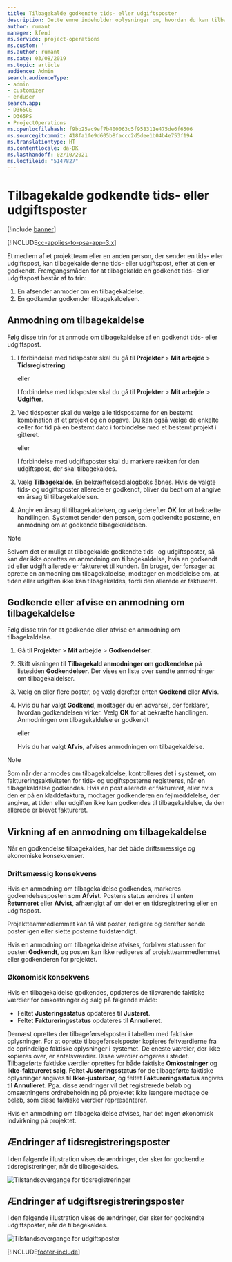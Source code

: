 ```yaml
---
title: Tilbagekalde godkendte tids- eller udgiftsposter
description: Dette emne indeholder oplysninger om, hvordan du kan tilbagekalde en tidligere godkendt tids- eller udgiftstransaktion.
author: rumant
manager: kfend
ms.service: project-operations
ms.custom: ''
ms.author: rumant
ms.date: 03/08/2019
ms.topic: article
audience: Admin
search.audienceType:
- admin
- customizer
- enduser
search.app:
- D365CE
- D365PS
- ProjectOperations
ms.openlocfilehash: f9bb25ac9ef7b400063c5f958311e475de6f6506
ms.sourcegitcommit: 418fa1fe9d605b8faccc2d5dee1b04b4e753f194
ms.translationtype: HT
ms.contentlocale: da-DK
ms.lasthandoff: 02/10/2021
ms.locfileid: "5147827"
---
```

# <a name="recall-approved-time-or-expense-entries"></a>Tilbagekalde godkendte tids- eller udgiftsposter

[!include [banner](../includes/psa-now-project-operations.md)]

[!INCLUDE[cc-applies-to-psa-app-3.x](../includes/cc-applies-to-psa-app-3x.md)]

Et medlem af et projektteam eller en anden person, der sender en tids- eller udgiftspost, kan tilbagekalde denne tids- eller udgiftspost, efter at den er godkendt. Fremgangsmåden for at tilbagekalde en godkendt tids- eller udgiftspost består af to trin:

1. En afsender anmoder om en tilbagekaldelse.
2. En godkender godkender tilbagekaldelsen.

## <a name="request-a-recall"></a>Anmodning om tilbagekaldelse

Følg disse trin for at anmode om tilbagekaldelse af en godkendt tids- eller udgiftspost.

1. I forbindelse med tidsposter skal du gå til **Projekter** \> **Mit arbejde** \> **Tidsregistrering**.

    eller

    I forbindelse med tidsposter skal du gå til **Projekter** \> **Mit arbejde** \> **Udgifter**.

2. Ved tidsposter skal du vælge alle tidsposterne for en bestemt kombination af et projekt og en opgave. Du kan også vælge de enkelte celler for tid på en bestemt dato i forbindelse med et bestemt projekt i gitteret.

    eller

    I forbindelse med udgiftsposter skal du markere rækken for den udgiftspost, der skal tilbagekaldes.

3. Vælg **Tilbagekalde**. En bekræftelsesdialogboks åbnes. Hvis de valgte tids- og udgiftsposter allerede er godkendt, bliver du bedt om at angive en årsag til tilbagekaldelsen.
4. Angiv en årsag til tilbagekaldelsen, og vælg derefter **OK** for at bekræfte handlingen. Systemet sender den person, som godkendte posterne, en anmodning om at godkende tilbagekaldelsen.

> [!NOTE]
> Selvom det er muligt at tilbagekalde godkendte tids- og udgiftsposter, så kan der ikke oprettes en anmodning om tilbagekaldelse, hvis en godkendt tid eller udgift allerede er faktureret til kunden. En bruger, der forsøger at oprette en anmodning om tilbagekaldelse, modtager en meddelelse om, at tiden eller udgiften ikke kan tilbagekaldes, fordi den allerede er faktureret.

## <a name="approve-or-reject-a-recall-request"></a>Godkende eller afvise en anmodning om tilbagekaldelse

Følg disse trin for at godkende eller afvise en anmodning om tilbagekaldelse.

1. Gå til **Projekter** \> **Mit arbejde** \> **Godkendelser**.
2. Skift visningen til **Tilbagekald anmodninger om godkendelse** på listesiden **Godkendelser**. Der vises en liste over sendte anmodninger om tilbagekaldelser.
3. Vælg en eller flere poster, og vælg derefter enten **Godkend** eller **Afvis**.
4. Hvis du har valgt **Godkend**, modtager du en advarsel, der forklarer, hvordan godkendelsen virker. Vælg **OK** for at bekræfte handlingen. Anmodningen om tilbagekaldelse er godkendt

    eller

    Hvis du har valgt **Afvis**, afvises anmodningen om tilbagekaldelse.

> [!NOTE]
> Som når der anmodes om tilbagekaldelse, kontrolleres det i systemet, om faktureringsaktiviteten for tids- og udgiftsposterne registreres, når en tilbagekaldelse godkendes. Hvis en post allerede er faktureret, eller hvis den er på en kladdefaktura, modtager godkenderen en fejlmeddelelse, der angiver, at tiden eller udgiften ikke kan godkendes til tilbagekaldelse, da den allerede er blevet faktureret.

## <a name="impact-of-a-recall-request"></a>Virkning af en anmodning om tilbagekaldelse

Når en godkendelse tilbagekaldes, har det både driftsmæssige og økonomiske konsekvenser.

### <a name="operational-impact"></a>Driftsmæssig konsekvens

Hvis en anmodning om tilbagekaldelse godkendes, markeres godkendelsesposten som **Afvist**. Postens status ændres til enten **Returneret** eller **Afvist**, afhængigt af om det er en tidsregistrering eller en udgiftspost.

Projektteammedlemmet kan få vist poster, redigere og derefter sende poster igen eller slette posterne fuldstændigt.

Hvis en anmodning om tilbagekaldelse afvises, forbliver statussen for posten **Godkendt**, og posten kan ikke redigeres af projektteammedlemmet eller godkenderen for projektet.

### <a name="financial-impact"></a>Økonomisk konsekvens

Hvis en tilbagekaldelse godkendes, opdateres de tilsvarende faktiske værdier for omkostninger og salg på følgende måde:

- Feltet **Justeringsstatus** opdateres til **Justeret**.
- Feltet **Faktureringsstatus** opdateres til **Annulleret**.

Dernæst oprettes der tilbageførselsposter i tabellen med faktiske oplysninger. For at oprette tilbageførselsposter kopieres feltværdierne fra de oprindelige faktiske oplysninger i systemet. De eneste værdier, der ikke kopieres over, er antalsværdier. Disse værdier omgøres i stedet. Tilbageførte faktiske værdier oprettes for både faktiske **Omkostninger** og **Ikke-faktureret salg**. Feltet **Justeringsstatus** for de tilbageførte faktiske oplysninger angives til **Ikke-justerbar**, og feltet **Faktureringsstatus** angives til **Annulleret**. Pga. disse ændringer vil det registrerede beløb og omsætningens ordrebeholdning på projektet ikke længere medtage de beløb, som disse faktiske værdier repræsenterer.

Hvis en anmodning om tilbagekaldelse afvises, har det ingen økonomisk indvirkning på projektet.

## <a name="changes-to-time-entry-records"></a>Ændringer af tidsregistreringsposter

I den følgende illustration vises de ændringer, der sker for godkendte tidsregistreringer, når de tilbagekaldes.

![Tilstandsovergange for tidsregistreringer](media/TimeEntryStateTransitions.png)

## <a name="changes-to-expense-entry-records"></a>Ændringer af udgiftsregistreringsposter

I den følgende illustration vises de ændringer, der sker for godkendte udgiftsposter, når de tilbagekaldes.

![Tilstandsovergange for udgiftsposter](media/ExpenseEntryStateTransitions.png)


[!INCLUDE[footer-include](../includes/footer-banner.md)]